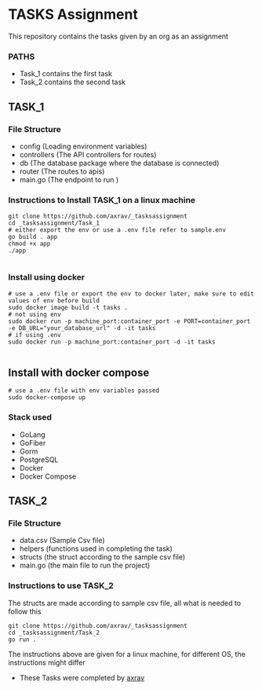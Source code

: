 # TASKS Assignment
This repository contains the tasks given by an org as an assignment


### PATHS
- Task_1 contains the first task 
- Task_2 contains the second task  


## TASK_1

### File Structure
- config (Loading environment variables)
- controllers (The API controllers for routes)
- db (The database package where the database is connected)
- router (The routes to apis)
- main.go (The endpoint to run )


### Instructions to Install TASK_1 on a linux machine
``` console
git clone https://github.com/axrav/_tasksassignment
cd _tasksassignment/Task_1
# either export the env or use a .env file refer to sample.env
go build . app
chmod +x app
./app


```

### Install using docker
```console
# use a .env file or export the env to docker later, make sure to edit values of env before build
sudo docker image build -t tasks .
# not using env
sudo docker run -p machine_port:container_port -e PORT=container_port -e DB_URL="your_database_url" -d -it tasks  
# if using .env 
sudo docker run -p machine_port:container_port -d -it tasks


```

## Install with docker compose
```console
# use a .env file with env variables passed
sudo docker-compose up
```

### Stack used
- GoLang
- GoFiber
- Gorm
- PostgreSQL
- Docker
- Docker Compose





## TASK_2

### File Structure
- data.csv (Sample Csv file)
- helpers (functions used in completing the task)
- structs (the struct according to the sample csv file)
- main.go (the main file to run the project)

### Instructions to use TASK_2
The structs are made according to sample csv file, all what is needed to follow this

``` console_
git clone https://github.com/axrav/_tasksassignment
cd _tasksassignment/Task_2
go run .
```



The instructions above are given for a linux machine, for different OS, the instructions might differ

- These Tasks were completed by [axrav](https://github.com/axrav)


